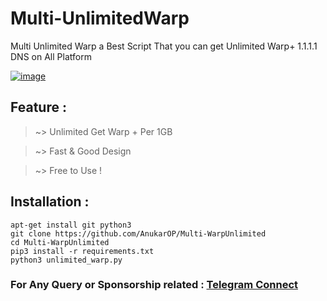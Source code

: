 # Multi-UnlimitedWarp
Multi Unlimited Warp a Best Script That you can get Unlimited Warp+ 1.1.1.1 DNS on All Platform <div>

<a href="https://github.com/AnukarOP/Multi-WarpUnlimited"><img src="https://i.ibb.co/fDY1RyT/image.png" alt="image" border="0"></a>

## Feature : 

> ~> Unlimited Get Warp + Per 1GB

> ~> Fast & Good Design 

> ~> Free to Use !

## Installation :

```
apt-get install git python3
git clone https://github.com/AnukarOP/Multi-WarpUnlimited
cd Multi-WarpUnlimited
pip3 install -r requirements.txt
python3 unlimited_warp.py
```

### For Any Query or Sponsorship related : [Telegram Connect](https://telegram.me/AnukarOP)
